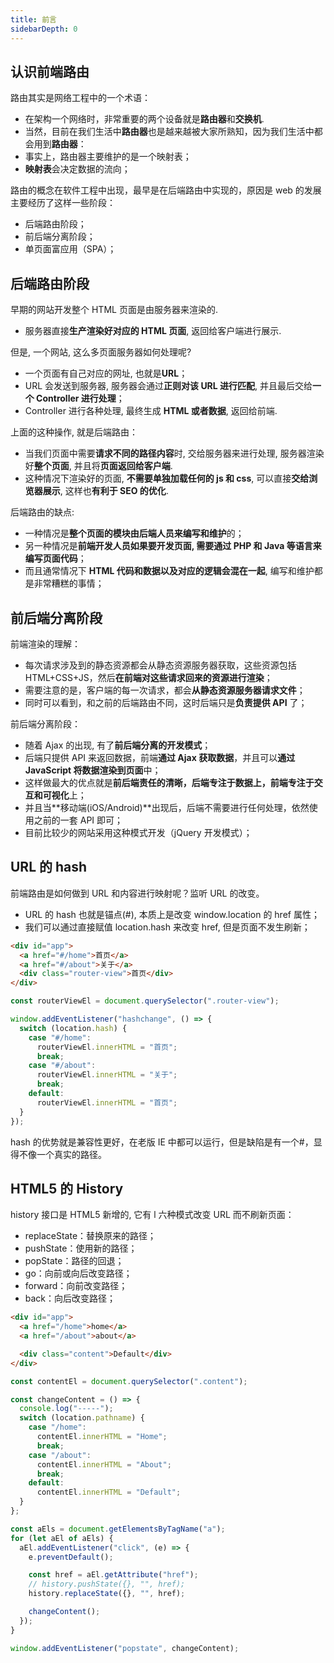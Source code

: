 ```yaml
---
title: 前言
sidebarDepth: 0
---
```


## 认识前端路由

路由其实是网络工程中的一个术语：

- 在架构一个网络时，非常重要的两个设备就是**路由器**和**交换机**.
- 当然，目前在我们生活中**路由器**也是越来越被大家所熟知，因为我们生活中都会用到**路由器**：
- 事实上，路由器主要维护的是一个映射表；
- **映射表**会决定数据的流向；

路由的概念在软件工程中出现，最早是在后端路由中实现的，原因是 web 的发展主要经历了这样一些阶段：

- 后端路由阶段；
- 前后端分离阶段；
- 单页面富应用（SPA）；

## 后端路由阶段

早期的网站开发整个 HTML 页面是由服务器来渲染的.

- 服务器直接**生产渲染好对应的 HTML 页面**, 返回给客户端进行展示.

但是, 一个网站, 这么多页面服务器如何处理呢?

- 一个页面有自己对应的网址, 也就是**URL**；
- URL 会发送到服务器, 服务器会通过**正则对该 URL 进行匹配**, 并且最后交给**一个 Controller 进行处理**；
- Controller 进行各种处理, 最终生成 **HTML 或者数据**, 返回给前端.

上面的这种操作, 就是后端路由：

- 当我们页面中需要**请求不同的路径内容**时, 交给服务器来进行处理, 服务器渲染好**整个页面**, 并且将**页面返回给客户端**.
- 这种情况下渲染好的页面, **不需要单独加载任何的 js 和 css**, 可以直接**交给浏览器展示**, 这样也**有利于 SEO 的优化**.

后端路由的缺点:

- 一种情况是**整个页面的模块由后端人员来编写和维护**的；
- 另一种情况是**前端开发人员如果要开发页面, 需要通过 PHP 和 Java 等语言来编写页面代码**；
- 而且通常情况下 **HTML 代码和数据以及对应的逻辑会混在一起**, 编写和维护都是非常糟糕的事情；

## 前后端分离阶段

前端渲染的理解：

- 每次请求涉及到的静态资源都会从静态资源服务器获取，这些资源包括 HTML+CSS+JS，然后**在前端对这些请求回来的资源进行渲染**；
- 需要注意的是，客户端的每一次请求，都会**从静态资源服务器请求文件**；
- 同时可以看到，和之前的后端路由不同，这时后端只是**负责提供 API** 了；

前后端分离阶段：

- 随着 Ajax 的出现, 有了**前后端分离的开发模式**；
- 后端只提供 API 来返回数据，前端**通过 Ajax 获取数据**，并且可以**通过 JavaScript 将数据渲染到页面**中；
- 这样做最大的优点就是**前后端责任的清晰，后端专注于数据上，前端专注于交互和可视化**上；
- 并且当**移动端(iOS/Android)**出现后，后端不需要进行任何处理，依然使用之前的一套 API 即可；
- 目前比较少的网站采用这种模式开发（jQuery 开发模式）；

## URL 的 hash

前端路由是如何做到 URL 和内容进行映射呢？监听 URL 的改变。

- URL 的 hash 也就是锚点(#), 本质上是改变 window.location 的 href 属性；
- 我们可以通过直接赋值 location.hash 来改变 href, 但是页面不发生刷新；

```html
<div id="app">
  <a href="#/home">首页</a>
  <a href="#/about">关于</a>
  <div class="router-view">首页</div>
</div>
```

```js
const routerViewEl = document.querySelector(".router-view");

window.addEventListener("hashchange", () => {
  switch (location.hash) {
    case "#/home":
      routerViewEl.innerHTML = "首页";
      break;
    case "#/about":
      routerViewEl.innerHTML = "关于";
      break;
    default:
      routerViewEl.innerHTML = "首页";
  }
});
```

hash 的优势就是兼容性更好，在老版 IE 中都可以运行，但是缺陷是有一个#，显得不像一个真实的路径。

## HTML5 的 History

history 接口是 HTML5 新增的, 它有 l 六种模式改变 URL 而不刷新页面：

- replaceState：替换原来的路径；
- pushState：使用新的路径；
- popState：路径的回退；
- go：向前或向后改变路径；
- forward：向前改变路径；
- back：向后改变路径；

```html
<div id="app">
  <a href="/home">home</a>
  <a href="/about">about</a>

  <div class="content">Default</div>
</div>
```

```js
const contentEl = document.querySelector(".content");

const changeContent = () => {
  console.log("-----");
  switch (location.pathname) {
    case "/home":
      contentEl.innerHTML = "Home";
      break;
    case "/about":
      contentEl.innerHTML = "About";
      break;
    default:
      contentEl.innerHTML = "Default";
  }
};

const aEls = document.getElementsByTagName("a");
for (let aEl of aEls) {
  aEl.addEventListener("click", (e) => {
    e.preventDefault();

    const href = aEl.getAttribute("href");
    // history.pushState({}, "", href);
    history.replaceState({}, "", href);

    changeContent();
  });
}

window.addEventListener("popstate", changeContent);
```
